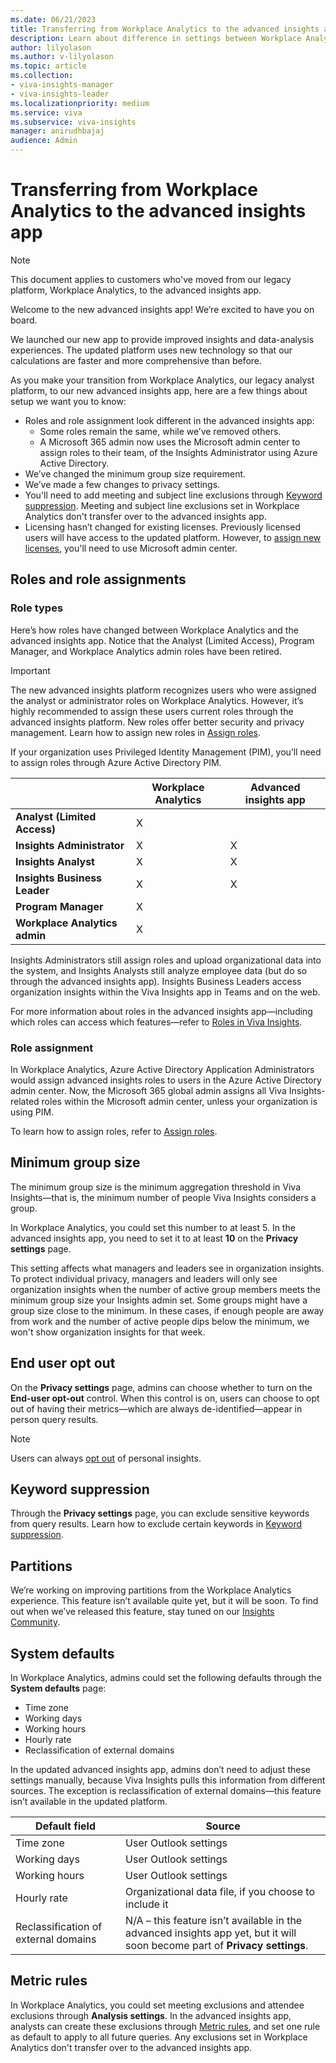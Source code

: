 ```yaml
---
ms.date: 06/21/2023
title: Transferring from Workplace Analytics to the advanced insights app
description: Learn about difference in settings between Workplace Analytics and the advanced insights app
author: lilyolason
ms.author: v-lilyolason
ms.topic: article
ms.collection: 
- viva-insights-manager
- viva-insights-leader
ms.localizationpriority: medium 
ms.service: viva
ms.subservice: viva-insights
manager: anirudhbajaj
audience: Admin
---
```



# Transferring from Workplace Analytics to the advanced insights app

>[!Note]
>This document applies to customers who've moved from our legacy platform, Workplace Analytics, to the advanced insights app. 

Welcome to the new advanced insights app! We’re excited to have you on board.

We launched our new app to provide improved insights and data-analysis experiences. The updated platform uses new technology so that our calculations are faster and more comprehensive than before.

As you make your transition from Workplace Analytics, our legacy analyst platform, to our new advanced insights app, here are a few things about setup we want you to know:

* Roles and role assignment look different in the advanced insights app:
    * Some roles remain the same, while we’ve removed others. 
    * A Microsoft 365 admin now uses the Microsoft admin center to assign roles to their team, of the Insights Administrator using Azure Active Directory.
* We’ve changed the minimum group size requirement.
* We’ve made a few changes to privacy settings.
* You'll need to add meeting and subject line exclusions through [Keyword suppression](../admin/keyword-suppression.md). Meeting and subject line exclusions set in Workplace Analytics don't transfer over to the advanced insights app.
* Licensing hasn’t changed for existing licenses. Previously licensed users will have access to the updated platform. However, to [assign new licenses](assign-licenses.md), you'll need to use Microsoft admin center. 

## Roles and role assignments

### Role types

Here’s how roles have changed between Workplace Analytics and the advanced insights app. Notice that the Analyst (Limited Access), Program Manager, and Workplace Analytics admin roles have been retired.

>[!Important]
> The new advanced insights platform recognizes users who were assigned the analyst or administrator roles on Workplace Analytics. However, it’s highly recommended to assign these users current roles through the advanced insights platform. New roles offer better security and privacy management. Learn how to assign new roles in [Assign roles](assign-user-roles.md).
>
>If your organization uses Privileged Identity Management (PIM), you’ll need to assign roles through Azure Active Directory PIM.

|                  |Workplace Analytics |Advanced insights app|
|------------------|---------|--------|
|**Analyst (Limited Access)**|X  | |
|**Insights Administrator**|X  |X|
|**Insights Analyst**|X|X
|**Insights Business Leader**|X|X
|**Program Manager**|X|
|**Workplace Analytics admin** |X|

Insights Administrators still assign roles and upload organizational data into the system, and Insights Analysts still analyze employee data (but do so through the advanced insights app). Insights Business Leaders access organization insights within the Viva Insights app in Teams and on the web.

For more information about roles in the advanced insights app—including which roles can access which features—refer to [Roles in Viva Insights](user-roles.md).

### Role assignment

In Workplace Analytics, Azure Active Directory Application Administrators would assign advanced insights roles to users in the Azure Active Directory admin center. Now, the Microsoft 365 global admin assigns all Viva Insights-related roles within the Microsoft admin center, unless your organization is using PIM.

To learn how to assign roles, refer to [Assign roles](user-roles.md).

## Minimum group size

The minimum group size is the minimum aggregation threshold in Viva Insights—that is, the minimum number of people Viva Insights considers a group. 

In Workplace Analytics, you could set this number to at least 5. In the advanced insights app, you need to set it to at least **10** on the **Privacy settings** page.

This setting affects what managers and leaders see in organization insights. To protect individual privacy, managers and leaders will only see organization insights when the number of active group members meets the minimum group size your Insights admin set. Some groups might have a group size close to the minimum. In these cases, if enough people are away from work and the number of active people dips below the minimum, we won't show organization insights for that week.

## End user opt out

On the **Privacy settings** page, admins can choose whether to turn on the  **End-user opt-out** control. When this control is on, users can choose to opt out of having their metrics—which are always de-identified—appear in person query results.

>[!Note]
>Users can always [opt out](https://support.microsoft.com/topic/ecfd76f9-52ef-4882-9235-be1f59c25967) of personal insights.

## Keyword suppression

Through the **Privacy settings** page, you can exclude sensitive keywords from query results. Learn how to exclude certain keywords in [Keyword suppression](../admin/keyword-suppression.md).
 
## Partitions

We’re working on improving partitions from the Workplace Analytics experience. This feature isn’t available quite yet, but it will be soon. To find out when we’ve released this feature, stay tuned on our [Insights Community](https://techcommunity.microsoft.com/t5/viva-insights/ct-p/VivaInsights).

## System defaults

In Workplace Analytics, admins could set the following defaults through the **System defaults** page:

* Time zone
* Working days
* Working hours
* Hourly rate
* Reclassification of external domains

In the updated advanced insights app, admins don’t need to adjust these settings manually, because Viva Insights pulls this information from different sources. The exception is reclassification of external domains—this feature isn’t available in the updated platform. 

|Default field| Source|
|-------------|---------|
Time zone| User Outlook settings
Working days| User Outlook settings
Working hours| User Outlook settings
Hourly rate| Organizational data file, if you choose to include it
Reclassification of external domains| N/A – this feature isn’t available in the advanced insights app yet, but it will soon become part of **Privacy settings**.

## Metric rules

In Workplace Analytics, you could set meeting exclusions and attendee exclusions through **Analysis settings**. In the advanced insights app, analysts can create these exclusions through [Metric rules](../analyst/metric-rules.md), and set one rule as default to apply to all future queries. Any exclusions set in Workplace Analytics don't transfer over to the advanced insights app.